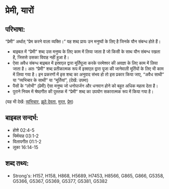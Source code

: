 # प्रेमी, यारों #

## परिभाषा: ##

“प्रेमी” अर्थात् “प्रेम करने वाला व्यक्ति।” यह शब्द प्रायः उन मनुष्यों के लिए है जिनके यौन संबन्ध होते हैं।

* बाइबल में “प्रेमी” शब्द उस मनुष्य के लिए काम में लिया जाता है जो किसी के साथ यौन संबन्ध रखता है, जिससे उसका विवाह नहीं हुआ है।
* ऐसा अवैध संबन्ध बाइबल में इस्राएल द्वारा मूर्तिपूजा करके परमेश्वर की अवज्ञा के लिए काम में लिया जाता है। अतः “प्रेमी” शब्द प्रतीकात्मक रूप में इस्राएल द्वारा पूजा की जानेवाली मूर्तियों के लिए भी काम में लिया गया है। इन प्रकरणों में इस शब्द का अनुवाद संभव हो तो इस प्रकार किया जाए, “अवैध साथी” या “व्यभिचार के साथी” या “मूर्तियां”, (देखें: उपमा)
* पैसों के “लोभी” (प्रेमी) ऐसा मनुष्य जो धनोपार्जन और धनवान होने को बहुत अधिक महत्व देता है।
* पुराने नियम में श्रेष्ठगीत की पुस्तक में “प्रेमी” शब्द का उपयोग सकारात्मक रूप में किया गया है।
 
(यह भी देखें: [व्यभिचार](../adultery.md), [झूठे देवता](../falsegod.md), [मूरत](../idol.md), [प्रेम](../love.md))

## बाइबल सन्दर्भ: ##

* होशे 02:4-5
* यिर्मयाह 03:1-2
* विलापगीत 01:1-2
* लूका 16:14-15

## शब्द तथ्य: ##

* Strong's: H157, H158, H868, H5689, H7453, H8566, G865, G866, G5358, G5366, G5367, G5369, G5377, G5381, G5382
